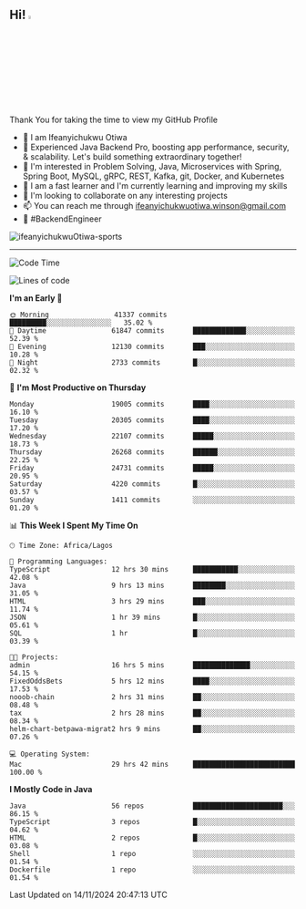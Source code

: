 <!-- BLOG-POST-LIST:START --><!-- BLOG-POST-LIST:END -->

## Hi! <img src="https://media.giphy.com/media/hvRJCLFzcasrR4ia7z/giphy.gif" width="4%"> 

Thank You for taking the time to view my GitHub Profile

- 👋 I am Ifeanyichukwu Otiwa
- 🚀 Experienced Java Backend Pro, boosting app performance, security, & scalability. Let's build something extraordinary together!
- 👀 I'm interested in Problem Solving, Java, Microservices with Spring, Spring Boot, MySQL, gRPC, REST, Kafka, git, Docker, and Kubernetes
- 🌱 I am a fast learner and I'm currently learning and improving my skills
- 💞️ I'm looking to collaborate on any interesting projects
- 📫 You can reach me through ifeanyichukwuotiwa.winson@gmail.com
- 🚀 #BackendEngineer

<p align="left" marginTop="10px"> <img src="https://komarev.com/ghpvc/?username=ifeanyichukwuOtiwa-sports&label=Profile%20views&color=0e75b6&style=for-the-badge" alt="ifeanyichukwuOtiwa-sports" /> </p>

***

<!--START_SECTION:waka-->
![Code Time](http://img.shields.io/badge/Code%20Time-3%2C134%20hrs%206%20mins-blue)

![Lines of code](https://img.shields.io/badge/From%20Hello%20World%20I%27ve%20Written-29.6%20million%20lines%20of%20code-blue)

**I'm an Early 🐤** 

```text
🌞 Morning                41337 commits       █████████░░░░░░░░░░░░░░░░   35.02 % 
🌆 Daytime                61847 commits       █████████████░░░░░░░░░░░░   52.39 % 
🌃 Evening                12130 commits       ███░░░░░░░░░░░░░░░░░░░░░░   10.28 % 
🌙 Night                  2733 commits        █░░░░░░░░░░░░░░░░░░░░░░░░   02.32 % 
```
📅 **I'm Most Productive on Thursday** 

```text
Monday                   19005 commits       ████░░░░░░░░░░░░░░░░░░░░░   16.10 % 
Tuesday                  20305 commits       ████░░░░░░░░░░░░░░░░░░░░░   17.20 % 
Wednesday                22107 commits       █████░░░░░░░░░░░░░░░░░░░░   18.73 % 
Thursday                 26268 commits       ██████░░░░░░░░░░░░░░░░░░░   22.25 % 
Friday                   24731 commits       █████░░░░░░░░░░░░░░░░░░░░   20.95 % 
Saturday                 4220 commits        █░░░░░░░░░░░░░░░░░░░░░░░░   03.57 % 
Sunday                   1411 commits        ░░░░░░░░░░░░░░░░░░░░░░░░░   01.20 % 
```


📊 **This Week I Spent My Time On** 

```text
🕑︎ Time Zone: Africa/Lagos

💬 Programming Languages: 
TypeScript               12 hrs 30 mins      ███████████░░░░░░░░░░░░░░   42.08 % 
Java                     9 hrs 13 mins       ████████░░░░░░░░░░░░░░░░░   31.05 % 
HTML                     3 hrs 29 mins       ███░░░░░░░░░░░░░░░░░░░░░░   11.74 % 
JSON                     1 hr 39 mins        █░░░░░░░░░░░░░░░░░░░░░░░░   05.61 % 
SQL                      1 hr                █░░░░░░░░░░░░░░░░░░░░░░░░   03.39 % 

🐱‍💻 Projects: 
admin                    16 hrs 5 mins       ██████████████░░░░░░░░░░░   54.15 % 
FixedOddsBets            5 hrs 12 mins       ████░░░░░░░░░░░░░░░░░░░░░   17.53 % 
nooob-chain              2 hrs 31 mins       ██░░░░░░░░░░░░░░░░░░░░░░░   08.48 % 
tax                      2 hrs 28 mins       ██░░░░░░░░░░░░░░░░░░░░░░░   08.34 % 
helm-chart-betpawa-migrat2 hrs 9 mins        ██░░░░░░░░░░░░░░░░░░░░░░░   07.26 % 

💻 Operating System: 
Mac                      29 hrs 42 mins      █████████████████████████   100.00 % 
```

**I Mostly Code in Java** 

```text
Java                     56 repos            ██████████████████████░░░   86.15 % 
TypeScript               3 repos             █░░░░░░░░░░░░░░░░░░░░░░░░   04.62 % 
HTML                     2 repos             █░░░░░░░░░░░░░░░░░░░░░░░░   03.08 % 
Shell                    1 repo              ░░░░░░░░░░░░░░░░░░░░░░░░░   01.54 % 
Dockerfile               1 repo              ░░░░░░░░░░░░░░░░░░░░░░░░░   01.54 % 
```




 Last Updated on 14/11/2024 20:47:13 UTC
<!--END_SECTION:waka-->

<!--
<p align="center">
![trophy](https://github-profile-trophy.vercel.app/?username=ifeanyichukwuOtiwa-sports&theme=onedark) (https://github.com/ryo-ma/github-profile-trophy)
</p>
-->

<!---
ifeanyi-otiwa/ifeanyi-otiwa is a ✨ special ✨ repository because its `README.md` (this file) appears on your GitHub profile.
You can click the Preview link to take a look at your changes.
--->
